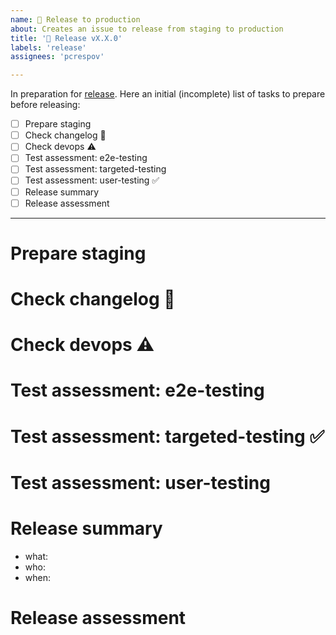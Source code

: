 ```yaml
---
name: 🚀 Release to production
about: Creates an issue to release from staging to production
title: '🚀 Release vX.X.0'
labels: 'release'
assignees: 'pcrespov'

---
```


In preparation for [release](https://github.com/ITISFoundation/osparc-simcore/releases). Here an initial (incomplete) list of tasks to prepare before releasing:


- [ ] Prepare staging 
- [ ] Check changelog 🚨
- [ ] Check devops ⚠️
- [ ] Test assessment: e2e-testing
- [ ] Test assessment: targeted-testing
- [ ] Test assessment: user-testing ✅
- [ ] Release summary
- [ ] Release assessment

---

# Prepare staging
<!-- 
- Pre-release and hotfix until stable
- Keep "motivation" as concrete as possible
- ...
-->

# Check changelog 🚨
<!-- 
- draft changelogs accumulated from staging
- human-readable highlights (optional)
-->


# Check devops ⚠️
<!-- review and prepare (⚠️ devops)
	- assess whether announcement necessary (e.g. logout?)
	- assess when is the most comfortable time to do release 
-->

# Test assessment: e2e-testing
 <!-- Assessment carried out by batman/robin based on e2e daily tests outcome 
 -->

# Test assessment: targeted-testing ✅
 <!-- Assessment carried out app-team on changelog **at least** on items marked with 🚨. Then replace with ✅ -->


# Test assessment: user-testing
 <!-- save all record zoom session  ``filesrv/osparc/DEVELOPERS/test-sessions`` and 
 create an issue to follow up on them. Add issue here! 
 -->


# Release summary

- what:  <!-- ```make release-prod version=MAJ.MIN.0 git_sha=SHA_OF_THE_WANTED_STAGING_RELEASE``` -->
- who: <!-- @Surfict @GitHK  -->
- when: <!-- THURSDAY Oct.20, afternoon -->


# Release assessment

<!-- How did the release go? Any incidents, problems, difficulties, unexpected issues, ... during the release process? 
Notes on special warnings or configurations we should pay attention ... or in general any relevant information that helps us 
mitigate the risk of failure when releasing to production
-->